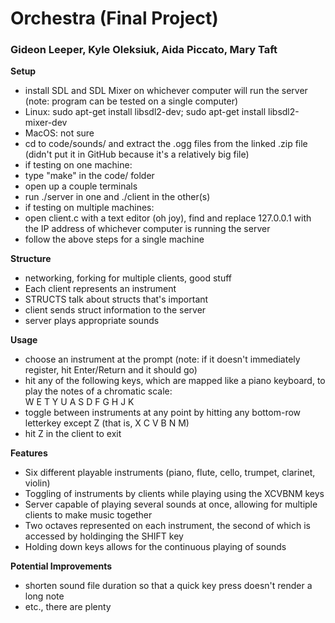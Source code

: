 Orchestra (Final Project)
=========================

### Gideon Leeper, Kyle Oleksiuk, Aida Piccato, Mary Taft ###

**Setup**
<ul>
<li>install SDL and SDL Mixer on whichever computer will run the server (note: program can be tested on a single computer)</li>
<li> Linux: sudo apt-get install libsdl2-dev; sudo apt-get install libsdl2-mixer-dev </li>
<li> MacOS: not sure </li>
<li> cd to code/sounds/ and extract the .ogg files from the linked .zip file (didn't put it in GitHub because it's a relatively big file) </li>
<li> if testing on one machine: </li>
<li>type "make" in the code/ folder</li>
<li>open up a couple terminals</li>
<li>run ./server in one and ./client in the other(s)
<li> if testing on multiple machines: </li>
<li>open client.c with a text editor (oh joy), find and replace 127.0.0.1 with the IP address of whichever computer is running the server</li>
<li>follow the above steps for a single machine</li>
</ul>

**Structure**
<ul>
<li>networking, forking for multiple clients, good stuff</li>
<li>Each client represents an instrument</li>
<li>STRUCTS talk about structs that's important</li>
<li>client sends struct information to the server</li>
<li>server plays appropriate sounds</li>
</ul>

**Usage**
<ul>
<li>choose an instrument at the prompt (note: if it doesn't immediately register, hit Enter/Return and it should go)</li>
<li>hit any of the following keys, which are mapped like a piano keyboard, to play the notes of a chromatic scale:</li>
 W E   T Y U
A S D F G H J K
<li>toggle between instruments at any point by hitting any bottom-row letterkey except Z (that is, X C V B N M)</li>
<li>hit Z in the client to exit</li>
</ul>

**Features**
<ul>
<li>Six different playable instruments (piano, flute, cello, trumpet, clarinet, violin)</li>
<li>Toggling of instruments by clients while playing using the XCVBNM keys</li>
<li>Server capable of playing several sounds at once, allowing for multiple clients to make music together</li>
<li>Two octaves represented on each instrument, the second of which is accessed by holdinging the SHIFT key</li>
<li>Holding down keys allows for the continuous playing of sounds</li>
</ul>

**Potential Improvements**
<ul>
<li>shorten sound file duration so that a quick key press doesn't render a long note</li>
<li>etc., there are plenty</li>
</ul>
